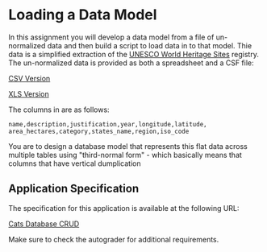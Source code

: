Loading a Data Model
====================

In this assignment you will develop a data model from a file of un-normalized data and
then build a script to load data in to that model.  Thie data is a simplified extraction
of the <a href="https://whc.unesco.org/en/list/" tatget="_blank">UNESCO World Heritage Sites</a> registry.
The un-normalized data is provided as both a spreadsheet and a CSF file:

<a href="dj4e_model/whc-sites-2018-small.csv" target="_blank">CSV Version</a>

<a href="dj4e_model/whc-sites-2018-small.xls" target="_blank">XLS Version</a>

The columns in are as follows:

    name,description,justification,year,longitude,latitude,
    area_hectares,category,states_name,region,iso_code

You are to design a database model that represents this flat data across
multiple tables using "third-normal form" - which basically means that
columns that have vertical dumplication

Application Specification
-------------------------

The specification for this application is available at the following URL:

<a href="../tools/dj4e/02spec.php?assn=02cats.php" target="_blank">Cats Database CRUD</a>

Make sure to check the autograder for additional requirements.

